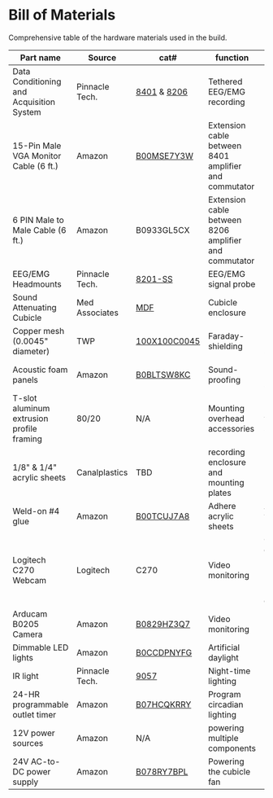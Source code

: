 # Bill of Materials

Comprehensive table of the hardware materials used in the build.

| Part name | Source | cat# | function | notes |
| -------- | -------- | -------- | -------- | -------- |
| Data Conditioning and Acquisition System | Pinnacle Tech. | [8401](https://store.pinnaclet.com/products/8401-hr-4-channel-data-conditioning-and-acquisition) & [8206](https://store.pinnaclet.com/products/8206-data-conditioning-and-acquisition-system) | Tethered EEG/EMG recording | |
| 15-Pin Male VGA Monitor Cable (6 ft.) | Amazon | [B00MSE7Y3W](https://www.amazon.com/Copartner-E119932-T-20276-15-Pin-Monitor/dp/B00MSE7Y3W/) | Extension cable between 8401 amplifier and commutator |
| 6 PIN Male to Male Cable (6 ft.) | Amazon | B0933GL5CX | Extension cable between 8206 amplifier and commutator |
| EEG/EMG Headmounts | Pinnacle Tech. | [8201-SS](https://store.pinnaclet.com/products/8201-2-eeg-1-emg-mouse-headmount?variant=12390701727847) | EEG/EMG signal probe | |
| Sound Attenuating Cubicle | Med Associates | [MDF](https://med-associates.com/product/sound-attenuating-cubicles-mdf/) | Cubicle enclosure | |
| Copper mesh (0.0045" diameter) | TWP | [100X100C0045](https://www.twpinc.com/100-mesh-copper-0045-wire-dia) | Faraday-shielding | Fixed using staples |
| Acoustic foam panels | Amazon | [B0BLTSW8KC](https://www.amazon.com/Self-Adhesive-Quick-Recovery-Elasticity-Eco-Friendly-WVOVW/dp/B0BLTSW8KC) | Sound-proofing | Fixed using staples |
| T-slot aluminum extrusion profile framing | 80/20 | N/A | Mounting overhead accessories | Installed with 1/4" screws |
| 1/8" & 1/4" acrylic sheets | Canalplastics | TBD | recording enclosure and mounting plates | |
| Weld-on #4 glue | Amazon | [B00TCUJ7A8](https://www.amazon.com/Weldon-Applicator-Bottle-Pint-10308/dp/B00TCUJ7A8) | Adhere acrylic sheets | Applied with needle |
| Logitech C270 Webcam | Logitech | C270 | Video monitoring | **Only the older models have the removable IR filter cover** |
| Arducam B0205 Camera | Amazon | [B0829HZ3Q7](https://www.amazon.com/Arducam-Computer-Automatic-Switching-All-Day/dp/B0829HZ3Q7/) | Video monitoring | |
| Dimmable LED lights | Amazon | [B0CCDPNYFG](https://www.amazon.com/JUSJUBR-Lighting-Dimmable-Function-Bookshelf/dp/B0CCDPNYFG) | Artificial daylight | |
| IR light | Pinnacle Tech. | [9057](https://store.pinnaclet.com/products/9057-illuminator) | Night-time lighting | |
| 24-HR programmable outlet timer | Amazon | [B07HCQKRRY](https://www.amazon.com/Fosmon-Programmable-Seasonal-Portable-Aquarium/dp/B07HCQKRRY) | Program circadian lighting | |
| 12V power sources | Amazon | N/A | powering multiple components | |
| 24V AC-to-DC power supply | Amazon | [B078RY7BPL](https://www.amazon.com/ALITOVE-Converter-Transformer-5-5x2-1mm-Computer/dp/B078RY7BPL) | Powering the cubicle fan | |